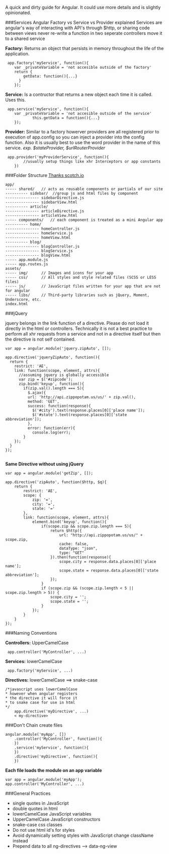 ﻿A quick and dirty guide for Angular. It could use more details and is slightly opinionated.

###Services
Angular Factory vs Service vs Provider explained
Services are angular's way of interacting with API's through $http, or sharing code between views never re-write a function in two seperate controllers move it to a shared service

<b>Factory:</b> Returns an object that persists in memory throughout the life of the application.
<pre><code>	app.factory('myService', function(){
	var _privateVariable = 'not accesible outside of the factory'
	return {
      	getData: function(){...}
      }
    });
</code></pre>

<b>Service:</b> Is a contructor that returns a new object each time it is called. Uses this.
<pre><code>	app.service('myService', function(){
	var _privateVariable = 'not accesible outside of the service'
	    	this.getData = function(){...}
    });
</code></pre>

<b>Provider:</b> Similar to a factory howerver providers are all registered prior to execution of app.config so you can inject a provider into the config function. Also it is usually best to use the word provider in the name of this service. <i>exp. $stateProvider, $urlRouterProvider</i>
<pre><code>	app.provider('myProviderService', function(){
		//usually setup things like xhr Interceptors or app constants
    })
</code></pre>

###Folder Structure
<a href="https://scotch.io/tutorials/angularjs-best-practices-directory-structure">Thanks scotch.io</a>
<pre><code>app/
----- shared/   // acts as reusable components or partials of our site
---------- sidebar/  //group js and html files by component
--------------- sidebarDirective.js
--------------- sidebarView.html
---------- article/
--------------- articleDirective.js
--------------- articleView.html
----- components/   // each component is treated as a mini Angular app
---------- home/
--------------- homeController.js
--------------- homeService.js
--------------- homeView.html
---------- blog/
--------------- blogController.js
--------------- blogService.js
--------------- blogView.html
----- app.module.js
----- app.routes.js
assets/
----- img/      // Images and icons for your app
----- css/      // All styles and style related files (SCSS or LESS files)
----- js/       // JavaScript files written for your app that are not for angular
----- libs/     // Third-party libraries such as jQuery, Moment, Underscore, etc.
index.html
</code></pre>

###jQuery

jquery belongs in the link function of a directive. Please do not load it directly in the html or controllers. Technically it is not a best practice to perform all xhr requests from a service and not in a directive itself but then the directive is not self contained.

<pre><code>var app = angular.module('jquery.zipAuto', []);

app.directive('jqueryZipAuto', function(){
  return {
    restrict: 'AE',
    link: function(scope, element, attrs){
      //assuming jquery is globally accessible
      var zip = $('#zipcode');
      zip.bind('keyup', function(){
        if(zip.val().length === 5){
          $.ajax({
          url: 'http://api.zippopotam.us/us/' + zip.val(),
          method: 'GET',
          success: function(response){
            $('#city').text(response.places[0]['place name']);
            $('#state').text(response.places[0]['state abbreviation']);
          },
          error: function(err){
          	console.log(err);
        }
    });
  }
});

</code></pre>

<b>Same Directive without using jQuery</b>

<pre><code>var app = angular.module('getZip', []);

app.directive('zipAuto', function($http, $q){
	return {
		restrict: 'AE',
		scope: {
			zip: '=',
			city: '=',
			state: '='
		},
		link: function(scope, element, attrs){
			element.bind('keyup', function(){
				if(scope.zip && scope.zip.length === 5){
					return $http({
						url: "http://api.zippopotam.us/us/" + scope.zip,
	                	cache: false,
	                	dataType: "json",
	                	type: "GET"
					}).then(function(response){
						scope.city = response.data.places[0]['place name'];
						scope.state = response.data.places[0]['state abbreviation'];
					});
				}
				if (scope.zip && (scope.zip.length < 5 || scope.zip.length > 5)) {
					scope.city = '';
					scope.state = '';
				}
			});
		}
	}
});
</code></pre>

###Naming Conventions

<b>Controllers:</b> UpperCamelCase
<pre><code>	app.controller('MyController', ...)
</code></pre>

<b>Services:</b> lowerCamelCase
<pre><code>	app.factory('myService', ...)
</code></pre>

<b>Directives:</b> lowerCamelCase ==> snake-case
<pre><code>/*javascript uses lowerCamelCase
* however when angular registers
* the directive it will force it
* to snake case for use in html
*/
	app.directive('myDirective', ...)
    < my-directive></ my-directive>
</code></pre>

###Don't Chain create files

<pre><code>angular.module('myApp', [])
	.controller('MyController', function(){
    })
    .service('myService', function(){
    })
    .directive('myDirective', function(){
    })
</code></pre>

<b>Each file loads the module on an app variable </b>

<pre><code>var app = angular.module('myApp');
app.controller('MyController', ...)
</code></pre>

###General Practices
- single quotes in JavaScript
- double quotes in html
- lowerCamelCase JavaScript variables
- UpperCamelCase JavaScript constructors
- snake-case css classes
- Do not use html id's for styles
- Avoid dynamically setting styles with JavaScript change className instead
- Prepend data to all ng-directives --> data-ng-view
